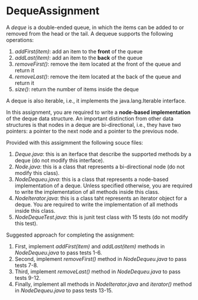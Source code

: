 # DequeAssignment

A *deque* is a double-ended queue, in which the items can be added to or removed from the head or the tail.
A dequeue supports the following operations:
1. *addFirst(item)*: add an item to the **front** of the queue
2. *addLast(item)*: add an item to the **back**  of the queue
3. *removeFirst()*: remove the item located at the front of the queue and return it
4. *removeLast()*: remove the item located at the back of the queue and return it
5. *size()*: return the number of items inside the deque

A deque is also iterable, i.e., it implements the java.lang.Iterable interface. 

In this assignment, you are required to write a **node-based implementation** of the deque data structure. An important distinction from other data structures is that nodes in a deque are bi-directional, i.e., they have two pointers: a pointer to the next node and a pointer to the previous node. 

Provided with this assigmment the following souce files:
1. *Deque.java*: this is an iterface that describe the supported methods by a deque (do not modify this interface).
2. *Node.java*: this is a class that represents a bi-directional node (do not modify this class).
3. *NodeDequeu.java*: this is a class that represents a node-based implementation of a deque. Unless specified otherwise, you are required to write the implementation of all methods inside this class.
4. *NodeIterator.java*: this is a class taht represents an iterator object for a deque. You are required to write the implementation of all methods inside this class.
5. *NodeDequeTest.java*: this is junit test class with 15 tests (do not modify this test). 

Suggested approach for completing the assignment:
1. First, implement *addFirst(item)* and *addLast(item)* methods in *NodeDequeu.java* to pass tests 1-6.
2. Second, implement *removeFirst()* method in *NodeDequeu.java* to pass tests 7-8.
3. Third, implement *removeLast()* method in *NodeDequeu.java* to pass tests 9-12.
4. Finally, implement all methods in *NodeIterator.java* and *iterator()* method in *NodeDequeu.java* to pass tests 13-15.
